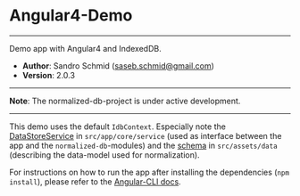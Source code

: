 # Angular4-Demo

---

Demo app with Angular4 and IndexedDB.

 - **Author**: Sandro Schmid ([saseb.schmid@gmail.com](<mailto:saseb.schmid@gmail.com>))
 - **Version**: 2.0.3

---

**Note**: The normalized-db-project is under active development.

---

This demo uses the default `IdbContext`. Especially note the [DataStoreService](https://github.com/normalized-db/examples/blob/master/angular-demo/src/app/core/service/data-store.service.ts) 
in `src/app/core/service` (used as interface between the app and the `normalized-db`-modules) 
and the [schema](https://github.com/normalized-db/examples/blob/master/angular-demo/src/assets/data/schema.ts)
in `src/assets/data` (describing the data-model used for normalization).

For instructions on how to run the app after installing the dependencies (`npm install`), please refer to the [Angular-CLI docs](https://cli.angular.io/).
